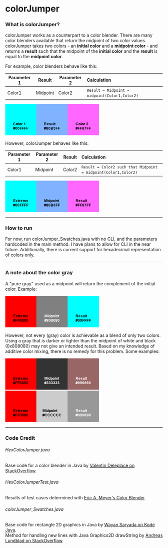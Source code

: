 # colorJumper

### What is colorJumper?

colorJumper works as a counterpart to a color blender. There are many color blenders available that return the midpoint of two color values. colorJumper takes two colors - an **initial color** and a **midpoint color** - and returns a **result** such that the midpoint of the **initial color** and the **result** is equal to the **midpoint color**.

For example, color blenders behave like this:

Parameter 1 | Result   | Parameter 2 | Calculation
----------- | ------   | ----------- |:-----------
Color1      | Midpoint | Color2      | `Result = Midpoint = midpoint(Color1,Color2)`

<img src="/README_images/colorBlenders.png" width="300" />

However, colorJumper behaves like this:

Parameter 1 | Parameter 2 | Result | Calculation
----------- | ----------- | ------ |:-----------
Color1      | Midpoint    | Color2 | `Result = Color2 such that Midpoint = midpoint(Color1,Color2)`

<img src="/README_images/colorJumper.png" width="300" />

---

### How to run

For now, run colorJumper_Swatches.java with no CLI, and the parameters hardcoded in the main method. I have plans to allow for CLI in the near future. Additionally, there is current support for hexadecimal representation of colors only.

---

### A note about the color gray

A "pure gray" used as a midpoint will return the complement of the initial color. Example:

<img src="/README_images/pureGrayCreatesComplement.png" width="300" />

However, not every (gray) color is achievable as a blend of only two colors. Using a gray that is darker or lighter than the midpoint of white and black (0x808080) may not give an intended result. Based on my knowledge of additive color mixing, there is no remedy for this problem. Some examples:

<img src="/README_images/offGrayDarkCreatesMisc.png" width="300" />
<img src="/README_images/offGrayLightCreatesMisc.png" width="300" />

---

### Code Credit

###### HexColorJumper.java
Base code for a color blender in Java by [Valentin Deleplace on StackOverflow].

###### HexColorJumperTest.java
Results of test cases determined with [Eric A. Meyer's Color Blender].

###### colorJumper_Swatches.java
Base code for rectangle 2D graphics in Java by [Wayan Saryada on Kode Java].\
Method for handling new lines with Java Graphics2D drawString by [Andreas Lundblad on StackOverflow].




[Valentin Deleplace on StackOverflow]: https://stackoverflow.com/a/14482509
[Eric A. Meyer's Color Blender]: https://meyerweb.com/eric/tools/color-blend/
[Wayan Saryada on Kode Java]: https://kodejava.org/how-do-i-draw-a-rectangle-in-java-2d/
[Andreas Lundblad on StackOverflow]: https://stackoverflow.com/a/4413153